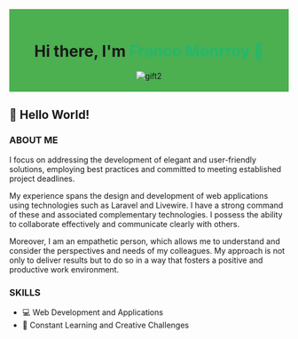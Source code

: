 <div style="background-color: #4CAF50; padding: 20px;">
  <h1 align="center"> Hi there, I'm <span style="color: #25B76C;"> Franco Monrroy 🐺</span> </h1>
  <div align="center">
    <img src="https://github.com/Drayer35/Drayer35/assets/85105872/50cb5d6d-cc58-4d29-a92d-789af1f9f8f9" alt="gift2" />
  </div>
</div>

## 👋 Hello World!

### ABOUT ME

I focus on addressing the development of elegant and user-friendly solutions, employing best practices and committed to meeting established project deadlines.

My experience spans the design and development of web applications using technologies such as Laravel and Livewire. I have a strong command of these and associated complementary technologies. I possess the ability to collaborate effectively and communicate clearly with others.

Moreover, I am an empathetic person, which allows me to understand and consider the perspectives and needs of my colleagues. My approach is not only to deliver results but to do so in a way that fosters a positive and productive work environment.

### SKILLS

- 💻 Web Development and Applications
- 🚀 Constant Learning and Creative Challenges

